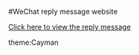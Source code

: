 #WeChat reply message website

[Click here to view the reply message]

[Click here to view the reply message]:https://xdadaweb.github.io/text/text.html

theme:Cayman
